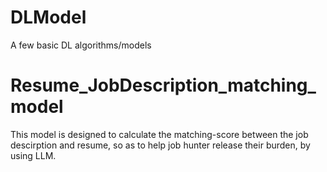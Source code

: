 # DLModel
A few basic DL algorithms/models


# Resume_JobDescription_matching_model
This model is designed to calculate the matching-score between the job descirption and resume, so as to help job hunter release their burden, by using LLM.

